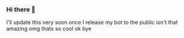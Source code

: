### Hi there 👋

I'll update this very soon once I release my bot to the public isn't that amazing omg thats so cool ok bye

<!--
**xkwm1/xkwm1** is a ✨ _special_ ✨ repository because its `README.md` (this file) appears on your GitHub profile.

Here are some ideas to get you started:

- 🔭 I’m currently working on: Discord bots
- 🌱 I’m currently learning: Node.js, JavaScript, HTML5, CSS3
- 👯 I’m looking to collaborate on: 
- 🤔 I’m looking for help with: Life
- 💬 Ask me about: How to start a Discord Bot
- 📫 How to reach me: xkwm1yt@gmail.com
- 😄 Pronouns: he/him
- ⚡ Fun fact: i like music lol
-->
